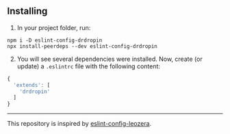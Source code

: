 ## Installing

1. In your project folder, run:

```
npm i -D eslint-config-drdropin
npx install-peerdeps --dev eslint-config-drdropin
```

2. You will see several dependencies were installed. Now, create (or update) a `.eslintrc` file with the following content:

```js
{
  'extends': [
    'drdropin'
  ]
}
```

---

This repository is inspired by [eslint-config-leozera](https://github.com/leonardofaria/eslint-config-leozera).
